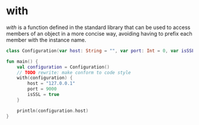 # with
    
*with* is a function defined in the standard library that can be used to access members of an object in a more concise way, avoiding having to
prefix each member with the instance name. 

<div class="language-kotlin" theme="idea">

```kotlin
class Configuration(var host: String = "", var port: Int = 0, var isSSL: Boolean = false) 

fun main() {
    val configuration = Configuration() 
    // TODO rewrite: make conform to code style
    with(configuration) {
        host = "127.0.0.1"
        port = 9000            
        isSSL = true
    }

    println(configuration.host)
}
```

</div>

